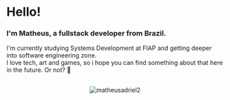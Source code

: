 <h1>Hello!</h1>

<h3>I'm Matheus, a fullstack developer from Brazil. </h3>
<p>I'm currently studying Systems Development at FIAP and getting deeper into software engineering 
zone.<br>I love tech, art and games, so i hope you can find something about that here in the future. Or not? 🤔</p> 

##

<p align="center"><img align="center" src="https://github-readme-streak-stats.herokuapp.com/?user=matheusadriel2&theme=dark" alt="matheusadriel2" /></p>
<center>
